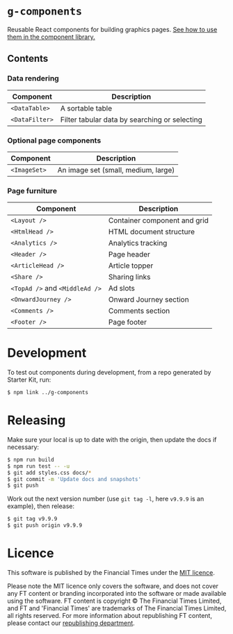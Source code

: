 # `g-components`

Reusable React components for building graphics pages. [See how to use them in the component library.](https://financial-times.github.io/g-components)

## Contents

### Data rendering

| Component      | Description                                   |
| -------------- | --------------------------------------------- |
| `<DataTable>`  | A sortable table                              |
| `<DataFilter>` | Filter tabular data by searching or selecting |

### Optional page components

| Component    | Description                         |
| ------------ | ----------------------------------- |
| `<ImageSet>` | An image set (small, medium, large) |

### Page furniture

| Component                      | Description                  |
| ------------------------------ | ---------------------------- |
| `<Layout />`                   | Container component and grid |
| `<HtmlHead />`                 | HTML document structure      |
| `<Analytics />`                | Analytics tracking           |
| `<Header />`                   | Page header                  |
| `<ArticleHead />`              | Article topper               |
| `<Share />`                    | Sharing links                |
| `<TopAd />` and `<MiddleAd />` | Ad slots                     |
| `<OnwardJourney />`            | Onward Journey section       |
| `<Comments />`                 | Comments section             |
| `<Footer />`                   | Page footer                  |

# Development

To test out components during development, from a repo generated by Starter Kit, run:

```bash
$ npm link ../g-components
```

# Releasing

Make sure your local is up to date with the origin, then update the docs if necessary:

```bash
$ npm run build
$ npm run test -- -u
$ git add styles.css docs/*
$ git commit -m 'Update docs and snapshots'
$ git push
```

Work out the next version number (use `git tag -l`, here `v9.9.9` is an example), then release:

```bash
$ git tag v9.9.9
$ git push origin v9.9.9
```

# Licence

This software is published by the Financial Times under the [MIT licence](https://opensource.org/licenses/MIT).

Please note the MIT licence only covers the software, and does not cover any FT content or branding incorporated into the software or made available using the software. FT content is copyright © The Financial Times Limited, and FT and 'Financial Times' are trademarks of The Financial Times Limited, all rights reserved. For more information about republishing FT content, please contact our [republishing department](https://ft.com/republishing).
